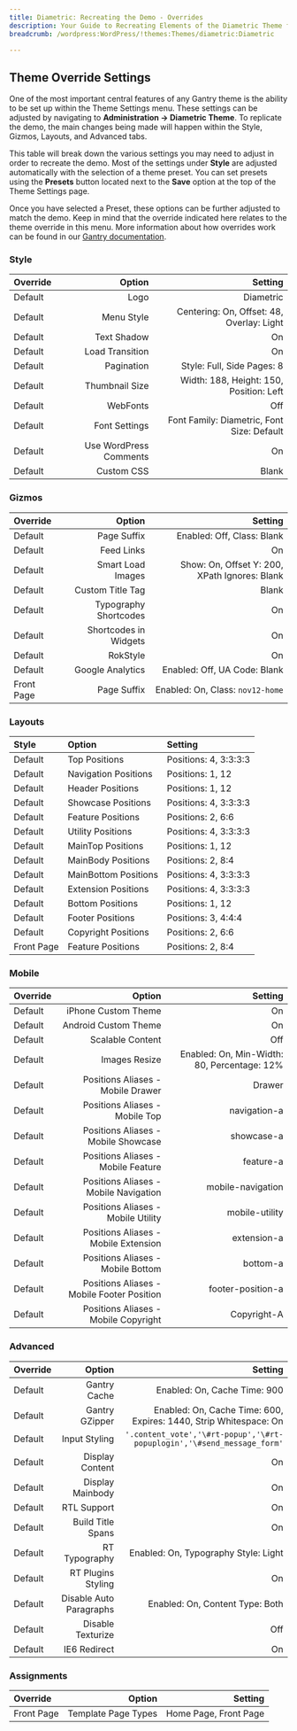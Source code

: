 ```yaml
---
title: Diametric: Recreating the Demo - Overrides
description: Your Guide to Recreating Elements of the Diametric Theme for WordPress
breadcrumb: /wordpress:WordPress/!themes:Themes/diametric:Diametric

---
```


Theme Override Settings
-----
One of the most important central features of any Gantry theme is the ability to be set up within the Theme Settings menu. These settings can be adjusted by navigating to **Administration -> Diametric Theme**. To replicate the demo, the main changes being made will happen within the Style, Gizmos, Layouts, and Advanced tabs. 

This table will break down the various settings you may need to adjust in order to recreate the demo. Most of the settings under **Style** are adjusted automatically with the selection of a theme preset. You can set presets using the **Presets** button located next to the **Save** option at the top of the Theme Settings page.

Once you have selected a Preset, these options can be further adjusted to match the demo. Keep in mind that the override indicated here relates to the theme override in this menu. More information about how overrides work can be found in our [Gantry documentation][override].

### Style
| Override |                 Option |                                    Setting |  
| :------- | ---------------------: | -----------------------------------------: |  
| Default  |                   Logo |                                  Diametric |  
| Default  |             Menu Style |  Centering: On, Offset: 48, Overlay: Light |  
| Default  |            Text Shadow |                                         On |  
| Default  |        Load Transition |                                         On |  
| Default  |             Pagination |                 Style: Full, Side Pages: 8 |  
| Default  |         Thumbnail Size |    Width: 188, Height: 150, Position: Left |  
| Default  |               WebFonts |                                        Off |  
| Default  |          Font Settings | Font Family: Diametric, Font Size: Default |  
| Default  | Use WordPress Comments |                                         On |  
| Default  |             Custom CSS |                                      Blank |  

### Gizmos
| Override   |                Option |                                       Setting |  
| :--------- | --------------------: | --------------------------------------------: |  
| Default    |           Page Suffix |                    Enabled: Off, Class: Blank |  
| Default    |            Feed Links |                                            On |  
| Default    |     Smart Load Images | Show: On, Offset Y: 200, XPath Ignores: Blank |  
| Default    |      Custom Title Tag |                                         Blank |  
| Default    | Typography Shortcodes |                                            On |  
| Default    | Shortcodes in Widgets |                                            On |  
| Default    |              RokStyle |                                            On |  
| Default    |      Google Analytics |                  Enabled: Off, UA Code: Blank |  
| Front Page |           Page Suffix |              Enabled: On, Class: `nov12-home` |  

### Layouts

|   Style    |        Option        |        Setting        |
| :--------- | :------------------- | :-------------------- |
| Default    | Top Positions        | Positions: 4, 3:3:3:3 |
| Default    | Navigation Positions | Positions: 1, 12      |
| Default    | Header Positions     | Positions: 1, 12      |
| Default    | Showcase Positions   | Positions: 4, 3:3:3:3 |
| Default    | Feature Positions    | Positions: 2, 6:6     |
| Default    | Utility Positions    | Positions: 4, 3:3:3:3 |
| Default    | MainTop Positions    | Positions: 1, 12      |
| Default    | MainBody Positions   | Positions: 2, 8:4     |
| Default    | MainBottom Positions | Positions: 4, 3:3:3:3 |
| Default    | Extension Positions  | Positions: 4, 3:3:3:3 |
| Default    | Bottom Positions     | Positions: 1, 12      |
| Default    | Footer Positions     | Positions: 3, 4:4:4   |
| Default    | Copyright Positions  | Positions: 2, 6:6     |
| Front Page | Feature Positions    | Positions: 2, 8:4     |

### Mobile
| Override |                                     Option |                                     Setting |  
| :------- | -----------------------------------------: | ------------------------------------------: |  
| Default  |                        iPhone Custom Theme |                                          On |  
| Default  |                       Android Custom Theme |                                          On |  
| Default  |                           Scalable Content |                                         Off |  
| Default  |                              Images Resize | Enabled: On, Min-Width: 80, Percentage: 12% |  
| Default  |          Positions Aliases - Mobile Drawer |                                      Drawer |  
| Default  |             Positions Aliases - Mobile Top |                                navigation-a |  
| Default  |        Positions Aliases - Mobile Showcase |                                  showcase-a |  
| Default  |         Positions Aliases - Mobile Feature |                                   feature-a |  
| Default  |      Positions Aliases - Mobile Navigation |                           mobile-navigation |  
| Default  |         Positions Aliases - Mobile Utility |                              mobile-utility |  
| Default  |       Positions Aliases - Mobile Extension |                                 extension-a |  
| Default  |          Positions Aliases - Mobile Bottom |                                    bottom-a |  
| Default  | Positions Aliases - Mobile Footer Position |                           footer-position-a |  
| Default  |       Positions Aliases - Mobile Copyright |                                 Copyright-A |  

### Advanced
| Override |                  Option |                                                                Setting |  
| :------- | ----------------------: | ---------------------------------------------------------------------: |  
| Default  |            Gantry Cache |                                           Enabled: On, Cache Time: 900 |  
| Default  |          Gantry GZipper |      Enabled: On, Cache Time: 600, Expires: 1440, Strip Whitespace: On |  
| Default  |           Input Styling | `'.content_vote','\#rt-popup','\#rt-popuplogin','\#send_message_form'` |  
| Default  |         Display Content |                                                                     On |  
| Default  |        Display Mainbody |                                                                     On |  
| Default  |             RTL Support |                                                                     On |  
| Default  |       Build Title Spans |                                                                     On |  
| Default  |           RT Typography |                                   Enabled: On, Typography Style: Light |  
| Default  |      RT Plugins Styling |                                                                     On |  
| Default  | Disable Auto Paragraphs |                                        Enabled: On, Content Type: Both |  
| Default  |       Disable Texturize |                                                                    Off |  
| Default  |            IE6 Redirect |                                                                     On |  

### Assignments
| Override   |              Option |               Setting |  
| :--------- | ------------------: | --------------------: |  
| Front Page | Template Page Types | Home Page, Front Page |  

[override]: http://docs.gantry.org/gantry4/configure